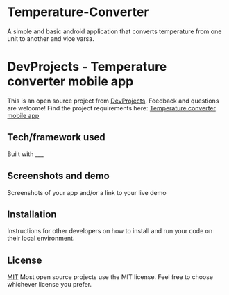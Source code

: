 # Temperature-Converter
A simple and basic android application that converts temperature from one unit to another and vice varsa.
# DevProjects - Temperature converter mobile app

This is an open source project from [DevProjects](http://www.codementor.io/projects). Feedback and questions are welcome!
Find the project requirements here: [Temperature converter mobile app](https://www.codementor.io/projects/mobile/temperature-converter-mobile-app-atx32h5e71)

## Tech/framework used
Built with ___

## Screenshots and demo
Screenshots of your app and/or a link to your live demo

## Installation
Instructions for other developers on how to install and run your code on their local environment.

## License
[MIT](https://choosealicense.com/licenses/mit/)
Most open source projects use the MIT license. Feel free to choose whichever license you prefer.

